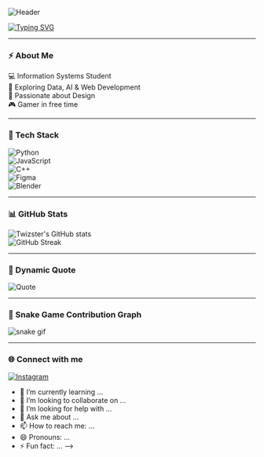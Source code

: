 <!-- 🌟 Custom Banner -->
![Header](https://raw.githubusercontent.com/Twizster/Twizster/main/assets/header.png)

<!-- ✨ Animated Typing Effect -->
[![Typing SVG](https://readme-typing-svg.demolab.com?font=Fira+Code&size=24&pause=1000&color=F77B93&width=435&lines=Hi%2C+I'm+Twizster;Information+Systems+Student;Future+Developer;Coding+%7C+Design+%7C+Gaming)](https://git.io/typing-svg)

---

### ⚡ About Me  
💻 Information Systems Student  
🚀 Exploring Data, AI & Web Development  
🎨 Passionate about Design  
🎮 Gamer in free time  

---

### 🎨 Tech Stack  
![Python](https://img.shields.io/badge/Python-3776AB?style=for-the-badge&logo=python&logoColor=white)  
![JavaScript](https://img.shields.io/badge/JavaScript-FFCE5A?style=for-the-badge&logo=javascript&logoColor=black)  
![C++](https://img.shields.io/badge/C%2B%2B-00599C?style=for-the-badge&logo=c%2B%2B&logoColor=white)  
![Figma](https://img.shields.io/badge/Figma-F24E1E?style=for-the-badge&logo=figma&logoColor=white)  
![Blender](https://img.shields.io/badge/Blender-F5792A?style=for-the-badge&logo=blender&logoColor=white)  

---

### 📊 GitHub Stats  
![Twizster's GitHub stats](https://github-readme-stats.vercel.app/api?username=Twizster&show_icons=true&theme=radical)  
![GitHub Streak](https://github-readme-streak-stats.herokuapp.com/?user=Twizster&theme=radical)  

---

### 🌌 Dynamic Quote  
![Quote](https://quotes-github-readme.vercel.app/api?type=horizontal&theme=radical)  

---

### 🐍 Snake Game Contribution Graph  
![snake gif](https://github.com/Twizster/Twizster/blob/output/github-contribution-grid-snake.svg)  

---

### 🌐 Connect with me  
[![Instagram](https://img.shields.io/badge/Instagram-%40arravyy.0-orange?style=for-the-badge&logo=instagram)](https://www.instagram.com/arravyy.0)

- 🌱 I’m currently learning ...
- 👯 I’m looking to collaborate on ...
- 🤔 I’m looking for help with ...
- 💬 Ask me about ...
- 📫 How to reach me: ...
- 😄 Pronouns: ...
- ⚡ Fun fact: ...
-->
